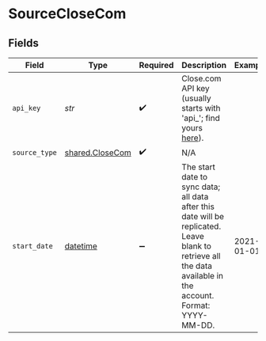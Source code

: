 # SourceCloseCom


## Fields

| Field                                                                                                                                                        | Type                                                                                                                                                         | Required                                                                                                                                                     | Description                                                                                                                                                  | Example                                                                                                                                                      |
| ------------------------------------------------------------------------------------------------------------------------------------------------------------ | ------------------------------------------------------------------------------------------------------------------------------------------------------------ | ------------------------------------------------------------------------------------------------------------------------------------------------------------ | ------------------------------------------------------------------------------------------------------------------------------------------------------------ | ------------------------------------------------------------------------------------------------------------------------------------------------------------ |
| `api_key`                                                                                                                                                    | *str*                                                                                                                                                        | :heavy_check_mark:                                                                                                                                           | Close.com API key (usually starts with 'api_'; find yours <a href="https://app.close.com/settings/api/">here</a>).                                           |                                                                                                                                                              |
| `source_type`                                                                                                                                                | [shared.CloseCom](../../models/shared/closecom.md)                                                                                                           | :heavy_check_mark:                                                                                                                                           | N/A                                                                                                                                                          |                                                                                                                                                              |
| `start_date`                                                                                                                                                 | [datetime](https://docs.python.org/3/library/datetime.html#datetime-objects)                                                                                 | :heavy_minus_sign:                                                                                                                                           | The start date to sync data; all data after this date will be replicated. Leave blank to retrieve all the data available in the account. Format: YYYY-MM-DD. | 2021-01-01                                                                                                                                                   |